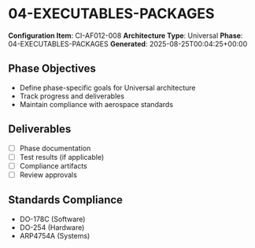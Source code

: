 # 04-EXECUTABLES-PACKAGES

**Configuration Item**: CI-AF012-008
**Architecture Type**: Universal
**Phase**: 04-EXECUTABLES-PACKAGES
**Generated**: 2025-08-25T00:04:25+00:00

## Phase Objectives
- Define phase-specific goals for Universal architecture
- Track progress and deliverables
- Maintain compliance with aerospace standards

## Deliverables
- [ ] Phase documentation
- [ ] Test results (if applicable)
- [ ] Compliance artifacts
- [ ] Review approvals

## Standards Compliance
- DO-178C (Software)
- DO-254 (Hardware)
- ARP4754A (Systems)
